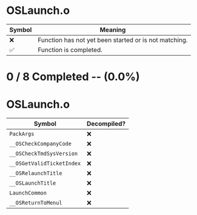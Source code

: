 # OSLaunch.o
| Symbol | Meaning 
| ------------- | ------------- 
| :x: | Function has not yet been started or is not matching. 
| :white_check_mark: | Function is completed. 


# 0 / 8 Completed -- (0.0%)
# OSLaunch.o
| Symbol | Decompiled? |
| ------------- | ------------- |
| `PackArgs` | :x: |
| `__OSCheckCompanyCode` | :x: |
| `__OSCheckTmdSysVersion` | :x: |
| `__OSGetValidTicketIndex` | :x: |
| `__OSRelaunchTitle` | :x: |
| `__OSLaunchTitle` | :x: |
| `LaunchCommon` | :x: |
| `__OSReturnToMenul` | :x: |
